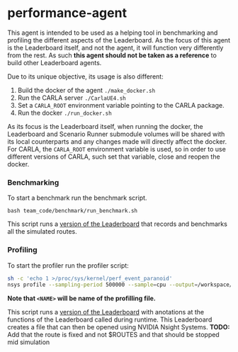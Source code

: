 # performance-agent

This agent is intended to be used as a helping tool in benchmarking and profiling the different aspects of the Leaderboard. As the focus of this agent is the Leaderboard itself, and not the agent, it will function very differently from the rest. As such **this agent should not be taken as a reference** to build other Leaderboard agents.

Due to its unique objective, its usage is also different:

1) Build the docker of the agent `./make_docker.sh`
2) Run the CARLA server `./CarlaUE4.sh`
3) Set a `CARLA_ROOT` environment variable pointing to the CARLA package.
4) Run the docker `./run_docker.sh`

As its focus is the Leaderboard itself, when running the docker, the Leaderboard and Scenario Runner submodule volumes will be shared with its local counterparts and any changes made will directly affect the docker. For CARLA, the `CARLA_ROOT` environment variable is used, so in order to use different versions of CARLA, such set that variable, close and reopen the docker.

### Benchmarking

To start a benchmark run the benchmark script.

```
bash team_code/benchmark/run_benchmark.sh
```

This script runs a [version of the Leaderboard](https://github.com/carla-simulator/leaderboard-agents/tree/profiler_agent/performance_agent/team_code/leaderboard/benchmark) that records and benchmarks all the simulated routes.

### Profiling

To start the profiler run the profiler script:

```sh
sh -c 'echo 1 >/proc/sys/kernel/perf_event_paranoid'
nsys profile --sampling-period 500000 --sample=cpu --output=/workspace/results/profiler/<NAME>.qdrep bash team_code/profiler/run_profiler.sh
```

**Note that `<NAME>` will be name of the profilling file.**

This script runs a [version of the Leaderboard](https://github.com/carla-simulator/leaderboard-agents/tree/profiler_agent/performance_agent/team_code/leaderboard/profiler) with anotations at the functions of the Leaderboard called during runtime. This Leaderboard creates a file that can then be opened using NVIDIA Nsight Systems. **TODO:** Add that the route is fixed and not $ROUTES and that should be stopped mid simulation